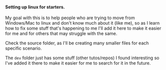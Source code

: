 #### Setting up linux for starters.

My goal with this is to help people who are trying to move from Windows/Mac to linux and don't know much about it (like me), so as I learn how to fix some stuff that's happening to me I'll add it here to make it easier for me and for others that may struggle with the same.

Check the source folder, as I'll be creating many smaller files for each specific scenario.

The `dev` folder just has some stuff (other tutos/repos) I found interesting so I've added it there to make it easier for me to search for it in the future.